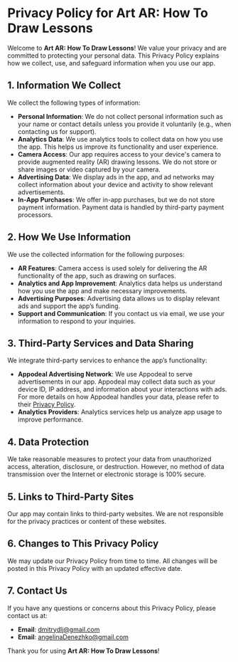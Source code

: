 # Privacy Policy for Art AR: How To Draw Lessons

Welcome to **Art AR: How To Draw Lessons**! We value your privacy and are committed to protecting your personal data. This Privacy Policy explains how we collect, use, and safeguard information when you use our app.

## 1. Information We Collect

We collect the following types of information:

- **Personal Information**: We do not collect personal information such as your name or contact details unless you provide it voluntarily (e.g., when contacting us for support).
- **Analytics Data**: We use analytics tools to collect data on how you use the app. This helps us improve its functionality and user experience.
- **Camera Access**: Our app requires access to your device's camera to provide augmented reality (AR) drawing lessons. We do not store or share images or video captured by your camera.
- **Advertising Data**: We display ads in the app, and ad networks may collect information about your device and activity to show relevant advertisements.
- **In-App Purchases**: We offer in-app purchases, but we do not store payment information. Payment data is handled by third-party payment processors.

## 2. How We Use Information

We use the collected information for the following purposes:

- **AR Features**: Camera access is used solely for delivering the AR functionality of the app, such as drawing on surfaces.
- **Analytics and App Improvement**: Analytics data helps us understand how you use the app and make necessary improvements.
- **Advertising Purposes**: Advertising data allows us to display relevant ads and support the app’s funding.
- **Support and Communication**: If you contact us via email, we use your information to respond to your inquiries.

## 3. Third-Party Services and Data Sharing

We integrate third-party services to enhance the app’s functionality:

- **Appodeal Advertising Network**: We use Appodeal to serve advertisements in our app. Appodeal may collect data such as your device ID, IP address, and information about your interactions with ads. For more details on how Appodeal handles your data, please refer to their [Privacy Policy](https://www.appodeal.com/privacy-policy).
- **Analytics Providers**: Analytics services help us analyze app usage to improve performance.

## 4. Data Protection

We take reasonable measures to protect your data from unauthorized access, alteration, disclosure, or destruction. However, no method of data transmission over the Internet or electronic storage is 100% secure.

## 5. Links to Third-Party Sites

Our app may contain links to third-party websites. We are not responsible for the privacy practices or content of these websites.

## 6. Changes to This Privacy Policy

We may update our Privacy Policy from time to time. All changes will be posted in this Privacy Policy with an updated effective date.

## 7. Contact Us

If you have any questions or concerns about this Privacy Policy, please contact us at:

- **Email**: dmitrydlj@gmail.com  
- **Email**: angelinaDenezhko@gmail.com  

Thank you for using **Art AR: How To Draw Lessons**!
